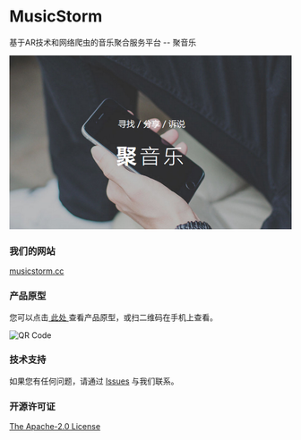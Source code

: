 # MusicStorm

基于AR技术和网络爬虫的音乐聚合服务平台 -- 聚音乐

![MusicStorm image](resources/musicstorm.png)

### 我们的网站

<a href="http://musicstorm.cc" target="_blank">musicstorm.cc</a>

### 产品原型

您可以点击<a href="https://modao.cc/app/sULvGw8Mmb2h7CpdiaJlwshN3TxdXub" target="_blank"> 此处 </a>查看产品原型，或扫二维码在手机上查看。

![QR Code](https://qr.api.cli.im/qr?data=https%253A%252F%252Fmodao.cc%252Fapp%252FsULvGw8Mmb2h7CpdiaJlwshN3TxdXub&level=H&transparent=false&bgcolor=%23ffffff&forecolor=%23000000&blockpixel=12&marginblock=1&logourl=http%3A&size=150&kid=cliim&key=b2b1694885d4d6c9d0253d1d540d4cf5)

### 技术支持

如果您有任何问题，请通过 <a href="https://github.com/android-app-development-course/MusicStorm/issues" target="_blank">Issues</a> 与我们联系。

### 开源许可证

<a href="https://github.com/android-app-development-course/MusicStorm/blob/master/LICENSE" target="_blank">The Apache-2.0 License</a>
